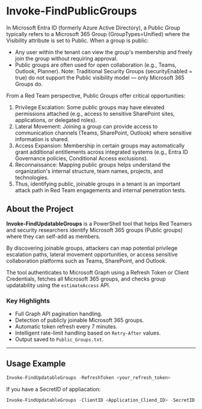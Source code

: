 # Invoke-FindPublicGroups

In Microsoft Entra ID (formerly Azure Active Directory), a Public Group typically refers to a Microsoft 365 Group (GroupTypes=Unified) where the Visibility attribute is set to Public.
When a group is public:
 - Any user within the tenant can view the group's membership and freely join the group without requiring approval.
 - Public groups are often used for open collaboration (e.g., Teams, Outlook, Planner).
Note: Traditional Security Groups (securityEnabled = true) do not support the Public visibility model — only Microsoft 365 Groups do.


From a Red Team perspective, Public Groups offer critical opportunities:
1. Privilege Escalation: Some public groups may have elevated permissions attached (e.g., access to sensitive SharePoint sites, applications, or delegated roles).
2. Lateral Movement: Joining a group can provide access to communication channels (Teams, SharePoint, Outlook) where sensitive information is shared.
3. Access Expansion: Membership in certain groups may automatically grant additional entitlements across integrated systems (e.g., Entra ID Governance policies, Conditional Access exclusions).
4. Reconnaissance: Mapping public groups helps understand the organization's internal structure, team names, projects, and technologies.
5. Thus, identifying public, joinable groups in a tenant is an important attack path in Red Team engagements and internal penetration tests.


## About the Project

**Invoke-FindUpdatableGroups** is a PowerShell tool that helps Red Teamers and security researchers identify Microsoft 365 groups (Public groups) where they can self-add as members.

By discovering joinable groups, attackers can map potential privilege escalation paths, lateral movement opportunities, or access sensitive collaboration platforms such as Teams, SharePoint, and Outlook.

The tool authenticates to Microsoft Graph using a Refresh Token or Client Credentials, fetches all Microsoft 365 groups, and checks group updatability using the `estimateAccess` API.

### Key Highlights
- Full Graph API pagination handling.
- Detection of publicly joinable Microsoft 365 groups.
- Automatic token refresh every 7 minutes.
- Intelligent rate-limit handling based on `Retry-After` values.
- Output saved to `Public_Groups.txt`.

---
## Usage Example

```powershell
Invoke-FindUpdatableGroups -RefreshToken <your_refresh_token>
```
If you have a SecretID of appliacation:

```powershell
Invoke-FindUpdatableGroups -ClientID <Application_Cliend_ID> -SecretID <Application_Secret_ID>
```
